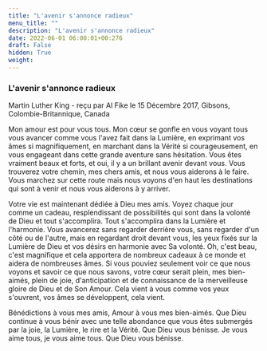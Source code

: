 ```yaml
---
title: "L'avenir s'annonce radieux"
menu_title: ""
description: "L'avenir s'annonce radieux"
date: 2022-06-01 06:00:01+00:276
draft: False
hidden: True
weight:
---
```

### L'avenir s'annonce radieux

Martin Luther King - reçu par Al Fike le 15 Décembre 2017, Gibsons, Colombie-Britannique, Canada

Mon amour est pour vous tous. Mon cœur se gonfle en vous voyant tous vous avancer comme vous l'avez fait dans la Lumière, en exprimant vos âmes si magnifiquement, en marchant dans la Vérité si courageusement, en vous engageant dans cette grande aventure sans hésitation. Vous êtes vraiment beaux et forts, et oui, il y a un brillant avenir devant vous. Vous trouverez votre chemin, mes chers amis, et nous vous aiderons à le faire. Vous marchez sur cette route mais nous voyons d'en haut les destinations qui sont à venir et nous vous aiderons à y arriver.

Votre vie est maintenant dédiée à Dieu mes amis. Voyez chaque jour comme un cadeau, resplendissant de possibilités qui sont dans la volonté de Dieu et tout s'accomplira. Tout s'accomplira dans la Lumière et l'harmonie. Vous avancerez sans regarder derrière vous, sans regarder d'un côté ou de l'autre, mais en regardant droit devant vous, les yeux fixés sur la Lumière de Dieu et vos désirs en harmonie avec Sa volonté. Oh, c'est beau, c'est magnifique et cela apportera de nombreux cadeaux à ce monde et aidera de nombreuses âmes. Si vous pouviez seulement voir ce que nous voyons et savoir ce que nous savons, votre cœur serait plein, mes bien-aimés, plein de joie, d'anticipation et de connaissance de la merveilleuse gloire de Dieu et de Son Amour. Cela vient à vous comme vos yeux s'ouvrent, vos âmes se développent, cela vient.

Bénédictions à vous mes amis, Amour à vous mes bien-aimés. Que Dieu continue à vous bénir avec une telle abondance que vous êtes submergés par la joie, la Lumière, le rire et la Vérité. Que Dieu vous bénisse. Je vous aime tous, je vous aime tous. Que Dieu vous bénisse.
